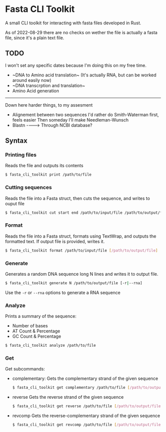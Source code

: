 # Fasta CLI Toolkit
A small CLI toolkit for interacting with fasta files developed in Rust.

As of 2022-08-29 there are no checks on wether the file is actually a fasta file, since it's a plain text file.

## TODO
I won't set any specific dates because I'm doing this on my free time.

- ~DNA to Amino acid translation~ (It's actually RNA, but can be worked around easily now)
- ~DNA transcrption and translation~
- Amino Acid generation
---------------------------
Down here harder things, to my assesment
- Alignement between two sequences
    I'd rather do Smith-Waterman first, feels easier
    Then someday I'll make Needleman-Wunsch
- Blastn ----> Through NCBI database?


## Syntax
### Printing files
Reads the file and outputs its contents
```sh
$ fasta_cli_toolkit print /path/to/file
```

### Cutting sequences
Reads the file into a Fasta struct, then cuts the sequence, and writes to ouput file
```sh
$ fasta_cli_toolkit cut start end /path/to/input/file /path/to/output/file
```

### Format
Reads the file into a Fasta struct, formats using TextWrap, and outputs the formatted text. If output file is provided, writes it.
```sh
$ fasta_cli_toolkit format /path/to/input/file [/path/to/output/file]
```

### Generate
Generates a random DNA sequence long N lines and writes it to output file.
```sh
$ fasta_cli_toolkit generate N /path/to/output/file [-r|--rna]
```
Use the `-r` or `--rna` options to generate a RNA sequence

### Analyze
Prints a summary of the sequence:
 - Number of bases
 - AT Count & Percentage
 - GC Count & Percentage
```sh
$ fasta_cli_toolkit analyze /path/to/file
```

### Get
Get subcommands:
 - complementary:
    Gets the complementary strand of the given sequence
    ```sh
    $ fasta_cli_toolkit get complementary /path/to/file [/path/to/output/file]
    ```
 - reverse
    Gets the reverse strand of the given sequence
    ```sh
    $ fasta_cli_toolkit get reverse /path/to/file [/path/to/output/file]
    ```
 - revcomp
    Gets the reverse-complementary strand of the given sequence
    ```sh
    $ fasta_cli_toolkit get revcomp /path/to/file [/path/to/output/file]
    ```
